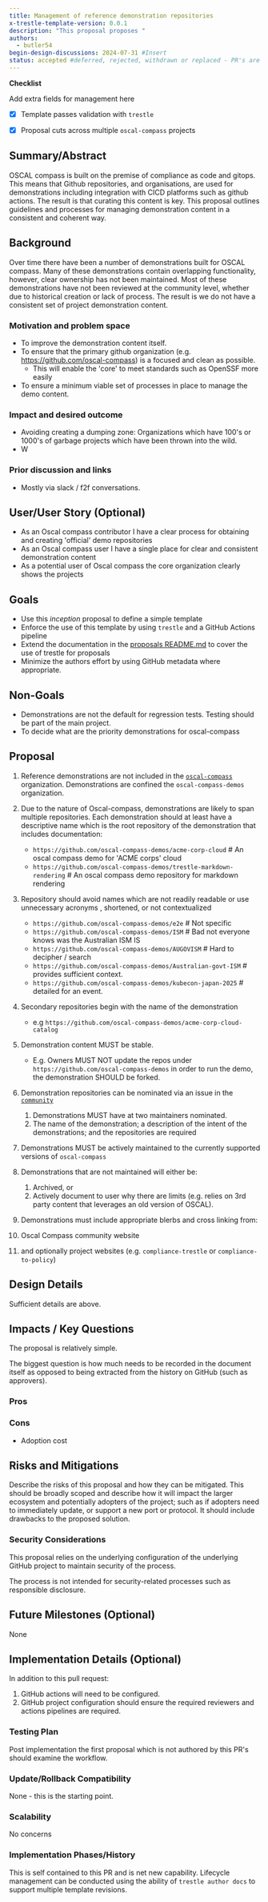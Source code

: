 ```yaml
---
title: Management of reference demonstration repositories
x-trestle-template-version: 0.0.1
description: "This proposal proposes "
authors:
  - butler54
begin-design-discussions: 2024-07-31 #Insert
status: accepted #deferred, rejected, withdrawn or replaced - PR's are not accepted. Status is based on main. Rejected is unlikely to exist except where a clear record is required 
---
```


**Checklist**


<!--> Add extra fields for management here <!-->

- [x] Template passes validation with `trestle`
- [x] Proposal cuts across multiple `oscal-compass` projects



## Summary/Abstract

OSCAL compass is built on the premise of compliance as code and gitops.
This means that Github repositories, and organisations, are used for demonstrations including integration with CICD platforms such as github actions.
The result is that curating this content is key.
This proposal outlines guidelines and processes for managing demonstration content in a consistent and coherent way.

## Background

Over time there have been a number of demonstrations built for OSCAL compass.
Many of these demonstrations contain overlapping functionality, however, clear ownership has not been maintained.
Most of these demonstrations have not been reviewed at the community level, whether due to historical creation or lack of process.
The result is we do not have a consistent set of project demonstration content.

### Motivation and problem space

- To improve the demonstration content itself.
- To ensure that the primary github organization (e.g. https://github.com/oscal-compass) is a focused and clean as possible. 
  - This will enable the 'core' to meet standards such as OpenSSF more easily
- To ensure a minimum viable set of processes in place to manage the demo content.


### Impact and desired outcome

- Avoiding creating a dumping zone: Organizations which have 100's or 1000's of garbage projects which have been thrown into the wild.
- W

### Prior discussion and links

- Mostly via slack / f2f conversations.


## User/User Story (Optional)

- As an Oscal compass contributor I have a clear process for obtaining and creating 'official' demo repositories
- As an Oscal compass user I have a single place for clear and consistent demonstration content
- As a potential user of Oscal compass the core organization clearly shows the projects 

## Goals

- Use this *inception* proposal to define a simple template
- Enforce the use of this template by using `trestle` and a GitHub Actions pipeline
- Extend the documentation in the [proposals README.md](./README.md) to cover the use of trestle for proposals
- Minimize the authors effort by using GitHub metadata where appropriate.

## Non-Goals

- Demonstrations are not the default for regression tests. Testing should be part of the main project.
- To decide what are the priority demonstrations for oscal-compass

## Proposal

1. Reference demonstrations are not included in the [`oscal-compass`](https://github.com/oscal-compass) organization. Demonstrations are confined the `oscal-compass-demos` organization.
2. Due to the nature of Oscal-compass, demonstrations are likely to span multiple repositories. Each demonstration should at least have a descriptive name which is the root repository of the demonstration that includes documentation: 
   - `https://github.com/oscal-compass-demos/acme-corp-cloud` # An oscal compass demo for 'ACME corps' cloud
   - `https://github.com/oscal-compass-demos/trestle-markdown-rendering` # An oscal compass demo repository for markdown rendering
3. Repository should avoid names which are not readily readable or use unnecessary acronyms , shortened, or not contextualized
   - `https://github.com/oscal-compass-demos/e2e` # Not specific
   - `https://github.com/oscal-compass-demos/ISM` # Bad not everyone knows was the Australian ISM IS
   - `https://github.com/oscal-compass-demos/AUGOVISM` # Hard to decipher / search
   - `https://github.com/oscal-compass-demos/Australian-govt-ISM` # provides sufficient context.
   - `https://github.com/oscal-compass-demos/kubecon-japan-2025` # detailed for an event. 
4. Secondary repositories begin with the name of the demonstration
   - e.g `https://github.com/oscal-compass-demos/acme-corp-cloud-catalog`

5. Demonstration content MUST be stable. 
   - E.g. Owners MUST NOT update the repos under `https://github.com/oscal-compass-demos` in order to run the demo, the demonstration SHOULD be forked.
6. Demonstration repositories can be nominated via an issue in the  [`community`](https://github.com/oscal-compass/community)
   1. Demonstrations MUST have at two maintainers nominated.
   2. The name of the demonstration; a description of the intent of the demonstrations; and the repositories are required
7. Demonstrations MUST be actively maintained to the currently supported versions of `oscal-compass`
8. Demonstrations that are not maintained will either be:
   1. Archived, or
   2. Actively document to user why there are limits (e.g. relies on 3rd party content that leverages an old version of OSCAL).
9.  Demonstrations must include appropriate blerbs and cross linking from:
   1.  Oscal Compass community website
   2.  and optionally project websites (e.g. `compliance-trestle` or `compliance-to-policy`)


## Design Details

Sufficient details are above.

## Impacts / Key Questions

The proposal is relatively simple.

The biggest question is how much needs to be recorded in the document itself as opposed to being extracted from the history on GitHub (such as approvers).


### Pros


### Cons

- Adoption cost 

## Risks and Mitigations

Describe the risks of this proposal and how they can be mitigated. This should be broadly scoped and describe how it will impact the larger ecosystem and potentially adopters of the project; such as if adopters need to immediately update, or support a new port or protocol. It should include drawbacks to the proposed solution. 

### Security Considerations

This proposal relies on the underlying configuration of the underlying GitHub project to maintain security of the process.

The process is not intended for security-related processes such as responsible disclosure.


## Future Milestones (Optional)

None

## Implementation Details (Optional) 

In addition to this pull request:
  
1. GitHub actions will need to be configured.
2. GitHub project configuration should ensure the required reviewers and actions pipelines are required.


### Testing Plan

Post implementation the first proposal which is not authored by this PR's should examine the workflow.


### Update/Rollback Compatibility

None - this is the starting point.

### Scalability

No concerns

### Implementation Phases/History

This is self contained to this PR and is net new capability.
Lifecycle management can be conducted using the ability of `trestle author docs` to support multiple template revisions. 